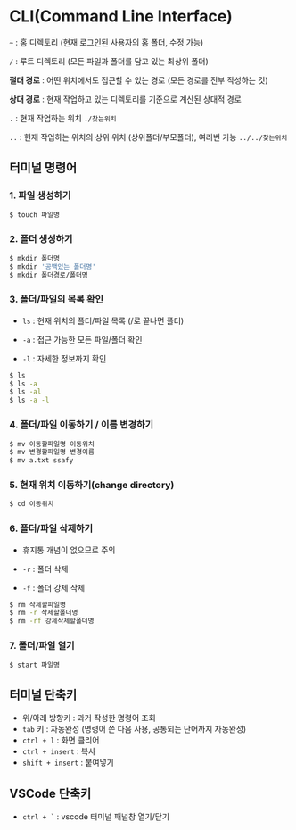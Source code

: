 # CLI(Command Line Interface)

`~` : 홈 디렉토리 (현재 로그인된 사용자의 홈 폴더, 수정 가능)

`/` : 루트 디렉토리 (모든 파일과 폴더를 담고 있는 최상위 폴더)



**절대 경로** : 어떤 위치에서도 접근할 수 있는 경로 (모든 경로를 전부 작성하는 것)

**상대 경로** : 현재 작업하고 있는 디렉토리를 기준으로 계산된 상대적 경로

`.` : 현재 작업하는 위치 `./찾는위치`

`..` : 현재 작업하는 위치의 상위 위치 (상위폴더/부모폴더), 여러번 가능 `../../찾는위치`



## 터미널 명령어

### 1. 파일 생성하기

```bash
$ touch 파일명
```

### 2. 폴더 생성하기

```bash
$ mkdir 폴더명
$ mkdir '공백있는 폴더명'
$ mkdir 폴더경로/폴더명
```

### 3. 폴더/파일의 목록 확인

- `ls` : 현재 위치의 폴더/파일 목록 (/로 끝나면 폴더)

- `-a` : 접근 가능한 모든 파일/폴더 확인

- `-l` : 자세한 정보까지 확인

```bash
$ ls
$ ls -a
$ ls -al
$ ls -a -l
```

### 4. 폴더/파일 이동하기 / 이름 변경하기

```bash
$ mv 이동할파일명 이동위치
$ mv 변경할파일명 변경이름
$ mv a.txt ssafy
```

### 5. 현재 위치 이동하기(change directory)

```bash
$ cd 이동위치
```

### 6. 폴더/파일 삭제하기

- 휴지통 개념이 없으므로 주의

- `-r` : 폴더 삭제
- `-f` : 폴더 강제 삭제

```bash
$ rm 삭제할파일명
$ rm -r 삭제할폴더명
$ rm -rf 강제삭제할폴더명
```

### 7. 폴더/파일 열기

```bash
$ start 파일명
```



## 터미널 단축키

- 위/아래 방향키 : 과거 작성한 명령어 조회
- `tab` 키 : 자동완성 (명령어 쓴 다음 사용, 공통되는 단어까지 자동완성)
- `ctrl + l` : 화면 클리어
- `ctrl + insert` : 복사
- `shift + insert` : 붙여넣기



## VSCode 단축키

- <code>ctrl + `</code>  : vscode 터미널 패널창 열기/닫기

